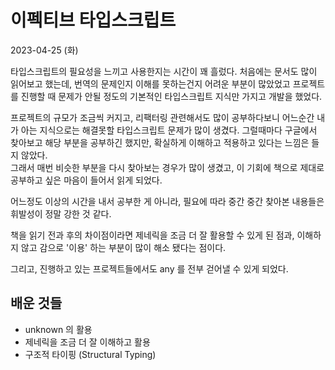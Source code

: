 # 이펙티브 타입스크립트

2023-04-25 (화)

타입스크립트의 필요성을 느끼고 사용한지는 시간이 꽤 흘렀다.
처음에는 문서도 많이 읽어보고 했는데, 번역의 문제인지 이해를 못하는건지 어려운 부분이 많았었고 프로젝트를 진행할 때 문제가 안될 정도의 기본적인 타입스크립트 지식만 가지고 개발을 했었다.

프로젝트의 규모가 조금씩 커지고, 리팩터링 관련해서도 많이 공부하다보니 어느순간 내가 아는 지식으로는 해결못할 타입스크립트 문제가 많이 생겼다.
그럴때마다 구글에서 찾아보고 해당 부분을 공부하긴 했지만, 확실하게 이해하고 적용하고 있다는 느낌은 들지 않았다.  
그래서 매번 비슷한 부분을 다시 찾아보는 경우가 많이 생겼고, 이 기회에 책으로 제대로 공부하고 싶은 마음이 들어서 읽게 되었다.

어느정도 이상의 시간을 내서 공부한 게 아니라, 필요에 따라 중간 중간 찾아본 내용들은 휘발성이 정말 강한 것 같다.

책을 읽기 전과 후의 차이점이라면 제네릭을 조금 더 잘 활용할 수 있게 된 점과, 이해하지 않고 감으로 '이용' 하는 부분이 많이 해소 됐다는 점이다.

그리고, 진행하고 있는 프로젝트들에서도 any 를 전부 걷어낼 수 있게 되었다.

## 배운 것들

- unknown 의 활용
- 제네릭을 조금 더 잘 이해하고 활용
- 구조적 타이핑 (Structural Typing)
